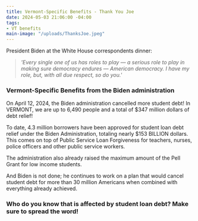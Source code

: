 ```yaml
---
title: Vermont-Specific Benefits - Thank You Joe
date: 2024-05-03 21:06:00 -04:00
tags:
- VT benefits
main-image: "/uploads/ThanksJoe.jpeg"
---
```




President Biden at the White House correspondents dinner:
> *'Every single one of us has roles to play — a serious role to play in making sure democracy endures — American democracy. I have my role, but, with all due respect, so do you.'*

### Vermont-Specific Benefits from the Biden administration

On April 12, 2024, the Biden administration cancelled more student debt!  In VERMONT, we are up to 6,490 people and a total of $347 million dollars of debt relief! 

To date, 4.3 million borrowers have been approved for student loan debt relief under the Biden Administration, totaling nearly $153 BILLION dollars. This comes on top of Public Service Loan Forgiveness for teachers, nurses, police officers and other public service workers. 

The administration also already raised the maximum amount of the Pell Grant for low income students.

And Biden is not done; he continues to work on a plan that would cancel student debt for more than 30 million Americans when combined with everything already achieved.

### Who do you know that is affected by student loan debt?  Make sure to spread the word!